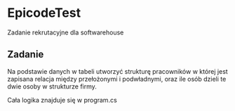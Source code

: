 # EpicodeTest
Zadanie rekrutacyjne dla softwarehouse

## Zadanie

Na podstawie danych w tabeli utworzyć strukturę pracowników w której jest zapisana relacja między przełożonymi i podwładnymi, oraz ile osób dzieli te dwie osoby w strukturze firmy.

Cała logika znajduje się w program.cs 
